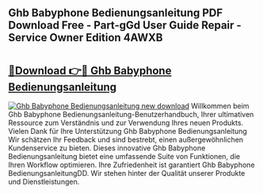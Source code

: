 ## Ghb Babyphone Bedienungsanleitung PDF Download Free - Part-gGd User Guide Repair - Service Owner Edition 4AWXB

# <h2><a href="http://df41w20.blite.top/?on=Ghb+Babyphone+Bedienungsanleitung">🔗Download 👉🔴 Ghb Babyphone Bedienungsanleitung</a></h2>

[![Ghb Babyphone Bedienungsanleitung new download](https://i.imgur.com/lujVjoI.png)](http://df41w20.blite.top/?on=Ghb+Babyphone+Bedienungsanleitung)
Willkommen beim Ghb Babyphone Bedienungsanleitung-Benutzerhandbuch, Ihrer ultimativen Ressource zum Verständnis und zur Verwendung Ihres neuen Produkts. Vielen Dank für Ihre Unterstützung Ghb Babyphone Bedienungsanleitung Wir schätzen Ihr Feedback und sind bestrebt, einen außergewöhnlichen Kundenservice zu bieten. Dieses innovative Ghb Babyphone Bedienungsanleitung bietet eine umfassende Suite von Funktionen, die Ihren Workflow optimieren. Ihre Zufriedenheit ist garantiert Ghb Babyphone BedienungsanleitungDD. Wir stehen hinter der Qualität unserer Produkte und Dienstleistungen.
